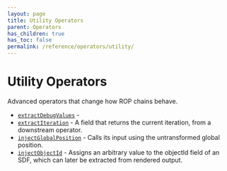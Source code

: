 ```yaml
---
layout: page
title: Utility Operators
parent: Operators
has_children: true
has_toc: false
permalink: /reference/operators/utility/
---
```


# Utility Operators

Advanced operators that change how ROP chains behave.

* [`extractDebugValues`](extractDebugValues/) - 
* [`extractIteration`](extractIteration/) - A field that returns the current iteration, from a downstream
operator.
* [`injectGlobalPosition`](injectGlobalPosition/) - Calls its input using the untransformed global position.
* [`injectObjectId`](injectObjectId/) - Assigns an arbitrary value to the objectId field of an SDF, which can later
be extracted from rendered output.
